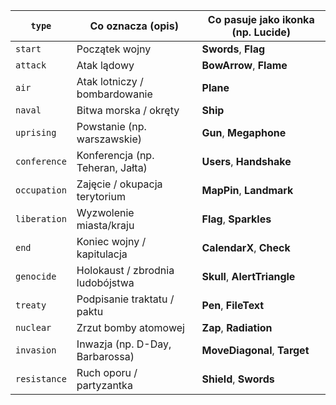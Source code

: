 | `type`       | Co oznacza (opis)                | Co pasuje jako ikonka (np. Lucide) |
| ------------ | -------------------------------- | ---------------------------------- |
| `start`      | Początek wojny                   | **Swords**, **Flag**               |
| `attack`     | Atak lądowy                      | **BowArrow**, **Flame**            |
| `air`        | Atak lotniczy / bombardowanie    | **Plane**                          |
| `naval`      | Bitwa morska / okręty            | **Ship**                           |
| `uprising`   | Powstanie (np. warszawskie)      | **Gun**, **Megaphone**             |
| `conference` | Konferencja (np. Teheran, Jałta) | **Users**, **Handshake**           |
| `occupation` | Zajęcie / okupacja terytorium    | **MapPin**, **Landmark**           |
| `liberation` | Wyzwolenie miasta/kraju          | **Flag**, **Sparkles**             |
| `end`        | Koniec wojny / kapitulacja       | **CalendarX**, **Check**           |
| `genocide`   | Holokaust / zbrodnia ludobójstwa | **Skull**, **AlertTriangle**       |
| `treaty`     | Podpisanie traktatu / paktu      | **Pen**, **FileText**              |
| `nuclear`    | Zrzut bomby atomowej             | **Zap**, **Radiation**             |
| `invasion`   | Inwazja (np. D-Day, Barbarossa)  | **MoveDiagonal**, **Target**       |
| `resistance` | Ruch oporu / partyzantka         | **Shield**, **Swords**             |
